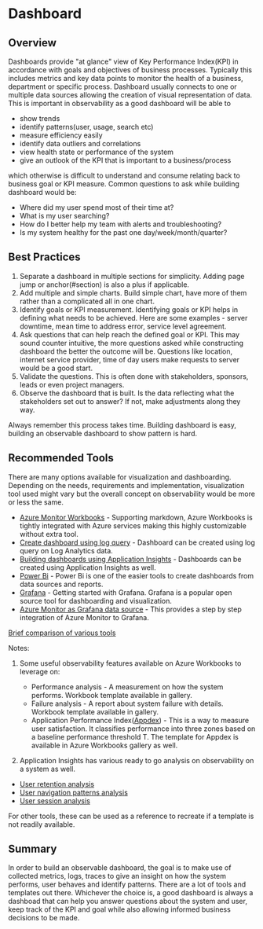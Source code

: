 # Dashboard

## Overview

Dashboards provide "at glance" view of Key Performance Index(KPI) in accordance with goals and objectives of business processes. Typically this includes metrics and key data points to monitor the health of a business, department or specific process. Dashboard usually connects to one or multiple data sources allowing the creation of visual representation of data. This is important in observability as a good dashboard will be able to

- show trends
- identify patterns(user, usage, search etc)
- measure efficiency easily
- identify data outliers and correlations
- view health state or performance of the system
- give an outlook of the KPI that is important to a business/process

which otherwise is difficult to understand and consume relating back to business goal or KPI measure. Common questions to ask while building dashboard would be:

- Where did my user spend most of their time at?
- What is my user searching?
- How do I better help my team with alerts and troubleshooting?
- Is my system healthy for the past one day/week/month/quarter?

## Best Practices

1. Separate a dashboard in multiple sections for simplicity. Adding page jump or anchor(#section) is also a plus if applicable.
2. Add multiple and simple charts. Build simple chart, have more of them rather than a complicated all in one chart.
3. Identify goals or KPI measurement. Identifying goals or KPI helps in defining what needs to be achieved. Here are some examples - server downtime, mean time to address error, service level agreement.
4. Ask questions that can help reach the defined goal or KPI. This may sound counter intuitive, the more questions asked while constructing dashboard the better the outcome will be. Questions like location, internet service provider, time of day users make requests to server would be a good start.
5. Validate the questions. This is often done with stakeholders, sponsors, leads or even project managers.
6. Observe the dashboard that is built. Is the data reflecting what the stakeholders set out to answer? If not, make adjustments along they way.

Always remember this process takes time. Building dashboard is easy, building an observable dashboard to show pattern is hard.

## Recommended Tools

There are many options available for visualization and dashboarding. Depending on the needs, requirements and implementation, visualization tool used might vary but the overall concept on observability would be more or less the same.

- [Azure Monitor Workbooks](https://docs.microsoft.com/en-us/azure/azure-monitor/platform/workbooks-overview) - Supporting markdown, Azure Workbooks is tightly integrated with Azure services making this highly customizable without extra tool.
- [Create dashboard using log query](https://docs.microsoft.com/en-us/azure/azure-monitor/learn/tutorial-logs-dashboards) - Dashboard can be created using log query on Log Analytics data.
- [Building dashboards using Application Insights](https://docs.microsoft.com/en-us/azure/azure-monitor/learn/tutorial-app-dashboards) - Dashboards can be created using Application Insights as well.
- [Power Bi](https://docs.microsoft.com/en-us/power-bi/create-reports/service-dashboard-create) - Power Bi is one of the easier tools to create dashboards from data sources and reports.
- [Grafana](https://grafana.com/tutorials/) - Getting started with Grafana. Grafana is a popular open source tool for dashboarding and visualization.
- [Azure Monitor as Grafana data source](https://grafana.com/grafana/plugins/grafana-azure-monitor-datasource) - This provides a step by step integration of Azure Monitor to Grafana.

[Brief comparison of various tools](https://docs.microsoft.com/en-us/azure/azure-monitor/visualizations)

Notes:

1. Some useful observability features available on Azure Workbooks to leverage on:

   - Performance analysis - A measurement on how the system performs. Workbook template available in gallery.
   - Failure analysis - A report about system failure with details. Workbook template available in gallery.
   - Application Performance Index([Appdex](https://en.wikipedia.org/wiki/Apdex)) - This is a way to measure user satisfaction. It classifies performance into three zones based on a baseline performance threshold T. The template for Appdex is available in Azure Workbooks gallery as well.

 1. Application Insights has various ready to go analysis on observability on a system as well.

   - [User retention analysis](https://docs.microsoft.com/en-us/azure/azure-monitor/app/usage-retention)
   - [User navigation patterns analysis](https://docs.microsoft.com/en-us/azure/azure-monitor/app/usage-flows)
   - [User session analysis](https://docs.microsoft.com/en-us/azure/azure-monitor/learn/tutorial-users)

For other tools, these can be used as a reference to recreate if a template is not readily available.

## Summary

In order to build an observable dashboard, the goal is to make use of collected metrics, logs, traces to give an insight on how the system performs, user behaves and identify patterns. There are a lot of tools and templates out there. Whichever the choice is, a good dashboard is always a dashboad that can help you answer questions about the system and user, keep track of the KPI and goal while also allowing informed business decisions to be made.
